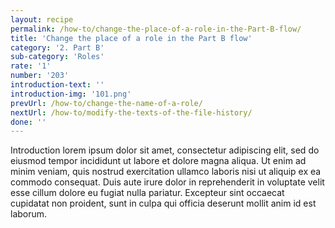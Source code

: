 ```yaml
---
layout: recipe
permalink: /how-to/change-the-place-of-a-role-in-the-Part-B-flow/
title: 'Change the place of a role in the Part B flow'
category: '2. Part B'
sub-category: 'Roles'
rate: '1'
number: '203'
introduction-text: ''
introduction-img: '101.png'
prevUrl: /how-to/change-the-name-of-a-role/
nextUrl: /how-to/modify-the-texts-of-the-file-history/
done: ''
---
```


Introduction lorem ipsum dolor sit amet, consectetur adipiscing elit, sed do eiusmod tempor incididunt ut labore et dolore magna aliqua. Ut enim ad minim veniam, quis nostrud exercitation ullamco laboris nisi ut aliquip ex ea commodo consequat. Duis aute irure dolor in reprehenderit in voluptate velit esse cillum dolore eu fugiat nulla pariatur. Excepteur sint occaecat cupidatat non proident, sunt in culpa qui officia deserunt mollit anim id est laborum.

